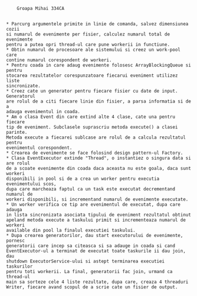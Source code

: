 
		Groapa Mihai 334CA


	* Parcurg argumentele primite in linie de comanda, salvez dimensiunea cozii
	si numarul de evenimente per fisier, calculez numarul total de evenimente
	pentru a putea opri thread-ul care pune workerii in functiune.
	* Obtin numarul de procesoare ale sistemului si creez un work-pool care
	contine numarul corespondent de workeri.
	* Pentru coada in care adaug evenimente folosesc ArrayBlockingQueue si pentru
	stocarea rezultatelor corespunzatoare fiecarui eveniment utilizez liste
	sincronizate.
	* Creez cate un generator pentru fiecare fisier cu date de input. Generatorul
	are rolul de a citi fiecare linie din fisier, a parsa informatia si de a 
	adauga evenimentul in coada.
	* Am o clasa Event din care extind alte 4 clase, cate una pentru fiecare
	tip de eveniment. Subclasele suprascriu metoda execute() a clasei parinte.
	Metoda execute a fiecarei sublcase are rolul de a calcula rezultatul pentru
	evenimentul corespondent.
	* Crearea de evenimente se face folosind design pattern-ul Factory.
	* Clasa EventExecutor extinde "Thread", o instantiez o singura data si are rolul
	de a scoate evenimente din coada daca aceasta nu este goala, daca sunt workeri
	disponibili in pool si de a crea un worker pentru executia evenimentului scos,
	dupa care marcheaza faptul ca un task este executat decrementand numarul de 
	workeri disponibili, si incrementand numarul de evenimente executate.
	* Un worker verifica ce tip are evenimentul de executat, dupa care adauga
	in lista sincronizata asociata tipului de eveniment rezultatul obtinut
	apeland metoda execute a taskului primit si incrementeaza numarul de workeri
	available din pool la finalul executiei taskului.
	* Dupa crearea generatorilor, dau start executorului de evenimente, pornesc
	generatorii care incep sa citeasca si sa adauge in coada si cand
	EventExecutor-ul a terminat de executat toate taskurile ii dau join, dau
	shutdown ExecutorService-ului si astept terminarea executiei taskurilor
	pentru toti workerii. La final, generatorii fac join, urmand ca thread-ul
	main sa sorteze cele 4 liste rezultate, dupa care, creaza 4 threaduri
	Writer, fiecare avand scopul de a scrie cate un fisier de output.
